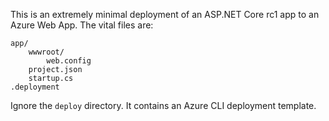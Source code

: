 This is an extremely minimal deployment of an ASP.NET Core rc1 app to an Azure Web App. The vital files are:

    app/
        wwwroot/
            web.config
        project.json
        startup.cs
    .deployment

Ignore the `deploy` directory. It contains an Azure CLI deployment template.
